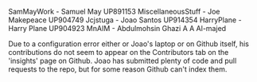 SamMayWork - Samuel May UP891153
MiscellaneousStuff - Joe Makepeace UP904749
Jcjstuga - Joao Santos UP914354
HarryPlane - Harry Plane UP904923
MnAIM - Abdulmohsin Ghazi A A Al-majed

Due to a configuration error either or Joao's laptop or on Github itself, his contributions
do not seem to appear on the Contributors tab on the 'insights' page on Github. Joao has submitted
plenty of code and pull requests to the repo, but for some reason Github can't index them.